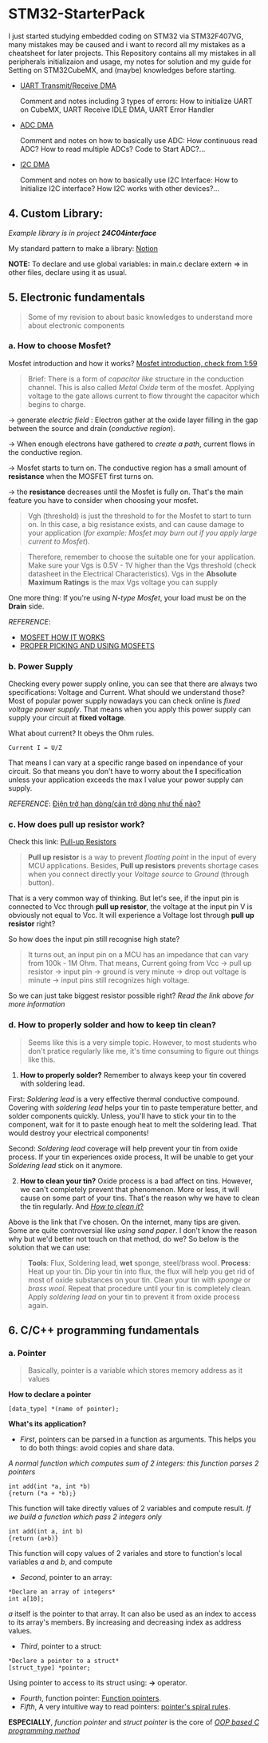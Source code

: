 # STM32-StarterPack


I just started studying embedded coding on STM32 via STM32F407VG, many mistakes may be caused and i want to record all my mistakes as a cheatsheet for later projects. This Repository contains all my mistakes in all peripherals initializaion and usage, my notes for solution and my guide for Setting on STM32CubeMX, and (maybe) knowledges before starting.

- [UART Transmit/Receive DMA](UART.md)

	Comment and notes including 3 types of errors: How to initialize UART on CubeMX, UART Receive IDLE DMA, UART Error Handler 

- [ADC DMA](ADC.md)

	Comment and notes on how to basically use ADC: How continuous read ADC? How to read multiple ADCs? Code to Start ADC?...

- [I2C DMA](I2C.md)

	Comment and notes on how to basically use I2C Interface: How to Initialize I2C interface? How I2C works with other devices?...

## 4. Custom Library: 
*Example library is in project **24C04interface***

My standard pattern to make a library: [Notion](https://fortunate-smash-efc.notion.site/Embedded-Programing-1ce6e9d260744f34bc9a1285a08cb28a)

**NOTE:** To declare and use global variables: in main.c declare extern => in other files, declare using it as usual.

## 5. Electronic fundamentals 
> Some of my revision to about basic knowledges to understand more about electronic components
### a. How to choose Mosfet?
Mosfet introduction and how it works? [Mosfet introduction, check from 1:59](https://www.digikey.in/en/blog/how-to-select-a-mosfet-for-logic-circuits-or-gate-design)
> Brief: There is a form of *capacitor like* structure in the conduction channel. This is also called *Metal Oxide* term of the mosfet. Applying voltage to the gate allows current to flow throught the capacitor which begins to charge.

-> generate *electric field* : Electron gather at the oxide layer filling in the gap between the source and drain (*conductive region*).

-> When enough electrons have gathered to *create a path*, current flows in the conductive region.

-> Mosfet starts to turn on. The conductive region has a small amount of **resistance** when the MOSFET first turns on.

-> the **resistance** decreases until the Mosfet is fully on.
That's the main feature you have to consider when choosing your mosfet.

> Vgh (threshold) is just the threshold to for the Mosfet to start to turn on. In this case, a big resistance exists, and can cause damage to your application (*for example: Mosfet may burn out if you apply large current to Mosfet*). 

> Therefore, remember to choose the suitable one for your application. Make sure your Vgs is 0.5V - 1V higher than the Vgs threshold (check datasheet in the Electrical Characteristics). Vgs in the **Absolute Maximum Ratings** is the max Vgs voltage you can supply

One more thing: If you're using *N-type Mosfet*, your load must be on the **Drain** side.

*REFERENCE*: 
- [MOSFET HOW IT WORKS](https://www.digikey.in/en/blog/how-to-select-a-mosfet-for-logic-circuits-or-gate-design)
- [PROPER PICKING AND USING MOSFETS](https://www.youtube.com/watch?v=ND8uJWlOgIQ)

### b. Power Supply
Checking every power supply online, you can see that there are always two specifications: Voltage and Current. What should we understand those?
Most of popular power supply nowadays you can check online is *fixed voltage power supply*. That means when you apply this power supply can supply your circuit at **fixed voltage**. 

What about current? It obeys the Ohm rules. 
```
Current I = U/Z
```
That means I can vary at a specific range based on inpendance of your circuit. So that means you don't have to worry about the **I** specification unless your application exceeds the max I value your power supply can supply.

*REFERENCE*: [Điện trở hạn dòng/cản trở dòng như thế nào?](http://www.dientuvietnam.net/forums/forum/c%C6%A1-s%E1%BB%9F-%C4%90i%E1%BB%87n-%C4%90i%E1%BB%87n-t%E1%BB%AD/%C4%90i%E1%BB%87n-t%E1%BB%AD-d%C3%A0nh-cho-ng%C6%B0%E1%BB%9Di-m%E1%BB%9Bi-b%E1%BA%AFt-%C4%91%E1%BA%A7u/1644759-%C4%90i%E1%BB%87n-tr%E1%BB%9F-h%E1%BA%A1n-d%C3%B2ng-c%E1%BA%A3n-tr%E1%BB%9F-d%C3%B2ng-%C4%91i%E1%BB%87n-nh%C6%B0-th%E1%BA%BF-n%C3%A0o)

### c. How does pull up resistor work?
Check this link: [Pull-up Resistors](https://learn.sparkfun.com/tutorials/pull-up-resistors/all#:~:text=The%20pull%2Dup%20resistor%20R1,to%20read%20a%20high%20state.&text=If%20you%20have%20a%20really,pin%20can%20reliably%20change%20state.)

> **Pull up resistor** is a way to prevent *floating point* in the input of every MCU applications. Besides, **Pull up resistors** prevents shortage cases when you connect directly your *Voltage source* to *Ground* (through button).

That is a very common way of thinking. But let's see, if the input pin is connected to Vcc through **pull up resistor**, the voltage at the input pin V is obviously not equal to Vcc. It will experience a Voltage lost through **pull up resistor** right?

So how does the input pin still recognise high state? 
> It turns out, an input pin on a MCU has an impedance that can vary from 100k - 1M Ohm. That means, Current going from Vcc -> pull up resistor -> input pin -> ground is very minute -> drop out voltage is minute -> input pins still recognizes high voltage. 

So we can just take biggest resistor possible right? *Read the link above for more information*

### d. How to properly solder and how to keep tin clean? 
> Seems like this is a very simple topic. However, to most students who don't pratice regularly like me, it's time consuming to figure out things like this. 
1. **How to properly solder?** Remember to always keep your tin covered with soldering lead. 

First: *Soldering lead* is a very effective thermal conductive compound. Covering with *soldering lead* helps your tin to paste temperature better, and solder components quickly. Unless, you'll have to stick your tin to the component, wait for it to paste enough heat to melt the soldering lead. That would destroy your electrical components!

Second: *Soldering lead* coverage will help prevent your tin from oxide process. If your tin experiences oxide process, It will be unable to get your *Soldering lead* stick on it anymore. 

2. **How to clean your tin?** Oxide process is a bad affect on tins. However, we can't completely prevent that phenomenon. More or less, it will cause on some part of your tins. That's the reason why we have to clean the tin regularly. And [*How to clean it*?](https://www.youtube.com/watch?v=ijNXNFVNRBY)

Above is the link that I've chosen. On the internet, many tips are given. Some are quite controversial like *using sand paper*. I don't know the reason why but we'd better not touch on that method, do we? So below is the solution that we can use:
> **Tools**: Flux, Soldering lead, **wet** sponge, steel/brass wool.
> **Process**: Heat up your tin. Dip your tin into flux, the flux will help you get rid of most of oxide substances on your tin. Clean your tin with *sponge* or *brass wool*. Repeat that procedure until your tin is completely clean. Apply *soldering lead* on your tin to prevent it from oxide process again.

## 6. C/C++ programming fundamentals
### a. Pointer
> Basically, pointer is a variable which stores memory address as it values

**How to declare a pointer**
```
[data_type] *(name of pointer);
```
**What's its application?**
- *First*, pointers can be parsed in a function as arguments. This helps you to do both things: avoid copies and share data. 

*A normal function which computes sum of 2 integers: this function parses 2 pointers*

```
int add(int *a, int *b)
{return (*a + *b);}
```

This function will take directly values of 2 variables and compute result. *If we build a function which pass 2 integers only*
```
int add(int a, int b)
{return (a+b)}
```
This function will copy values of 2 variales and store to function's local variables *a* and *b*, and compute

- *Second*, pointer to an array:
```
*Declare an array of integers*
int a[10];
```
*a* itself is the pointer to that array. It can also be used as an index to access to its array's members. By increasing and decreasing index as address values.

- *Third*, pointer to a struct:
```
*Declare a pointer to a struct*
[struct_type] *pointer;
```
Using pointer to access to its struct using: **->** operator.

- *Fourth*, function pointer: [Function pointers](function_pointer.md).
- *Fifth*, A very intuitive way to read pointers: [pointer's spiral rules](http://c-faq.com/decl/spiral.anderson.html).

**ESPECIALLY**, *function pointer* and *struct pointer* is the core of [*OOP based C programming method*](C_OOP_Programming.md)
 
